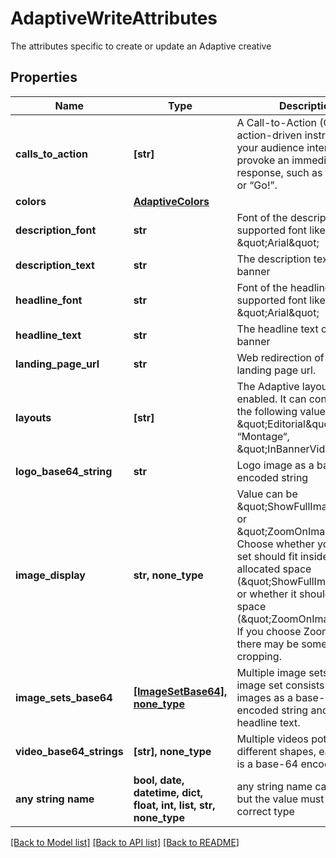 # AdaptiveWriteAttributes

The attributes specific to create or update an Adaptive creative

## Properties
Name | Type | Description | Notes
------------ | ------------- | ------------- | -------------
**calls_to_action** | **[str]** | A Call-to-Action (CTA) is an action-driven instruction to your audience intended to provoke an immediate  response, such as “Buy now” or “Go!”. | 
**colors** | [**AdaptiveColors**](AdaptiveColors.md) |  | 
**description_font** | **str** | Font of the description  Valid supported font like \&quot;Arial\&quot; | 
**description_text** | **str** | The description text of the banner | 
**headline_font** | **str** | Font of the headline  Valid supported font like \&quot;Arial\&quot; | 
**headline_text** | **str** | The headline text of the banner | 
**landing_page_url** | **str** | Web redirection of the landing page url. | 
**layouts** | **[str]** | The Adaptive layouts that are enabled.  It can contain any of the following values: \&quot;Editorial\&quot;, “Montage“, \&quot;InBannerVideo\&quot;. | 
**logo_base64_string** | **str** | Logo image as a base-64 encoded string | 
**image_display** | **str, none_type** | Value can be \&quot;ShowFullImage\&quot; or \&quot;ZoomOnImage\&quot;. Choose whether your image set should fit inside the allocated  space (\&quot;ShowFullImage\&quot;) or whether it should fill that space (\&quot;ZoomOnImage\&quot;). If you choose ZoomOnImage, there may be some  image cropping. | [optional] 
**image_sets_base64** | [**[ImageSetBase64], none_type**](ImageSetBase64.md) | Multiple image sets, each image set consists of multiple images as a base-64 encoded string and a headline text. | [optional] 
**video_base64_strings** | **[str], none_type** | Multiple videos potentially in different shapes, each video is a base-64 encoded string. | [optional] 
**any string name** | **bool, date, datetime, dict, float, int, list, str, none_type** | any string name can be used but the value must be the correct type | [optional]

[[Back to Model list]](../README.md#documentation-for-models) [[Back to API list]](../README.md#documentation-for-api-endpoints) [[Back to README]](../README.md)


